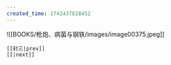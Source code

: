 ```yaml
---
created_time: 1742437828452
---
```

 

![[BOOKS/枪炮、病菌与钢铁/images/image00375.jpeg]]

```booknav
[[封三|prev]]
[[|next]]
```